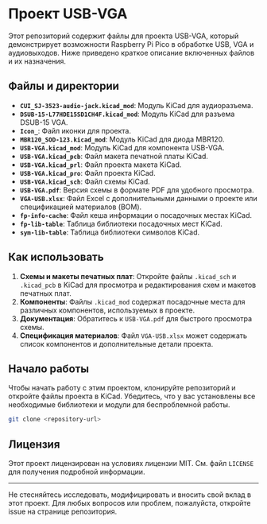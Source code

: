 # Проект USB-VGA

Этот репозиторий содержит файлы для проекта USB-VGA, который демонстрирует возможности Raspberry Pi Pico в обработке USB, VGA и аудиовыходов. Ниже приведено краткое описание включенных файлов и их назначения.

## Файлы и директории

- **`CUI_SJ-3523-audio-jack.kicad_mod`**: Модуль KiCad для аудиоразъема.
- **`DSUB-15-L77HDE15SD1CH4F.kicad_mod`**: Модуль KiCad для разъема DSUB-15 VGA.
- **`Icon_`**: Файл иконки для проекта.
- **`MBR120_SOD-123.kicad_mod`**: Модуль KiCad для диода MBR120.
- **`USB-VGA.kicad_mod`**: Модуль KiCad для компонента USB-VGA.
- **`USB-VGA.kicad_pcb`**: Файл макета печатной платы KiCad.
- **`USB-VGA.kicad_prl`**: Файл проекта макета KiCad.
- **`USB-VGA.kicad_pro`**: Файл проекта KiCad.
- **`USB-VGA.kicad_sch`**: Файл схемы KiCad.
- **`USB-VGA.pdf`**: Версия схемы в формате PDF для удобного просмотра.
- **`VGA-USB.xlsx`**: Файл Excel с дополнительными данными о проекте или спецификацией материалов (BOM).
- **`fp-info-cache`**: Файл кеша информации о посадочных местах KiCad.
- **`fp-lib-table`**: Таблица библиотеки посадочных мест KiCad.
- **`sym-lib-table`**: Таблица библиотеки символов KiCad.

## Как использовать

1. **Схемы и макеты печатных плат**: Откройте файлы `.kicad_sch` и `.kicad_pcb` в KiCad для просмотра и редактирования схем и макетов печатных плат.
2. **Компоненты**: Файлы `.kicad_mod` содержат посадочные места для различных компонентов, используемых в проекте.
3. **Документация**: Обратитесь к `USB-VGA.pdf` для быстрого просмотра схемы.
4. **Спецификация материалов**: Файл `VGA-USB.xlsx` может содержать список компонентов и дополнительные детали проекта.

## Начало работы

Чтобы начать работу с этим проектом, клонируйте репозиторий и откройте файлы проекта в KiCad. Убедитесь, что у вас установлены все необходимые библиотеки и модули для беспроблемной работы.

```sh
git clone <repository-url>
```

## Лицензия

Этот проект лицензирован на условиях лицензии MIT. См. файл `LICENSE` для получения подробной информации.

---

Не стесняйтесь исследовать, модифицировать и вносить свой вклад в этот проект. Для любых вопросов или проблем, пожалуйста, откройте issue на странице репозитория.
